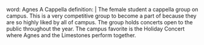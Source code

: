 word: Agnes A Cappella
definition: |
  The female student a cappella group on campus. This is a very competitive group to become a part of because they are so highly liked by all of campus. The group holds concerts open to the public throughout the year. The campus favorite is the Holiday Concert where Agnes and the Limestones perform together.
